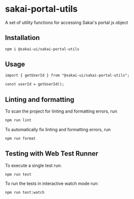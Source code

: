 # sakai-portal-utils

A set of utility functions for accessing Sakai's portal js object

## Installation

```bash
npm i @sakai-ui/sakai-portal-utils
```

## Usage

```html
import { getUserId } from "@sakai-ui/sakai-portal-utils";

const userId = getUserId();
```

## Linting and formatting

To scan the project for linting and formatting errors, run

```bash
npm run lint
```

To automatically fix linting and formatting errors, run

```bash
npm run format
```

## Testing with Web Test Runner

To execute a single test run:

```bash
npm run test
```

To run the tests in interactive watch mode run:

```bash
npm run test:watch
```

